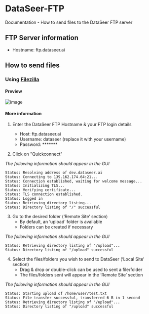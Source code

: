# DataSeer-FTP
Documentation - How to send files to the DataSeer FTP server

## FTP Server information

- Hostname: ftp.dataseer.ai

## How to send files

### Using [Filezilla](https://filezilla-project.org/)

#### Preview

![image](https://github.com/user-attachments/assets/2aaa997b-f8f0-4dbb-9ca3-c12233646684)

#### More information

1. Enter the DataSeer FTP Hostname & your FTP login details
      * Host: ftp.dataseer.ai
      * Username: dataseer (replace it with your username)
      * Password: *******

2. Click on "Quickconnect"

_The following information should appear in the GUI_
```
Status:	Resolving address of dev.dataseer.ai
Status:	Connecting to 139.162.174.64:21...
Status:	Connection established, waiting for welcome message...
Status:	Initializing TLS...
Status:	Verifying certificate...
Status:	TLS connection established.
Status:	Logged in
Status:	Retrieving directory listing...
Status:	Directory listing of "/" successful
```

3. Go to the desired folder (‘Remote Site’ section)
    * By default, an ‘upload’ folder is available
    * Folders can be created if necessary

_The following information should appear in the GUI_
```
Status:	Retrieving directory listing of "/upload"...
Status:	Directory listing of "/upload" successful
```

4. Select the files/folders you wish to send to DataSeer (‘Local Site’ section)
    * Drag & drop or double-click can be used to sent a file/folder
    * The files/folders sent will appear in the ‘Remote Site’ section

_The following information should appear in the GUI_
```
Status:	Starting upload of /home/user/test.txt
Status:	File transfer successful, transferred 6 B in 1 second
Status:	Retrieving directory listing of "/upload"...
Status:	Directory listing of "/upload" successful
```
